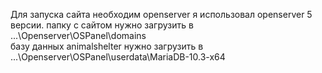 Для запуска сайта необходим openserver я использовал openserver 5 версии.
папку с сайтом нужно загрузить в ...\Openserver\OSPanel\domains\
базу данных animalshelter нужно загрузить в ...\Openserver\OSPanel\userdata\MariaDB-10.3-x64
